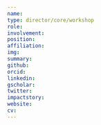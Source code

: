 ```yaml
---
name:
type: director/core/workshop
role:
involvement:
position:
affiliation:
img:
summary:
github:
orcid:
linkedin:
gscholar:
twitter:
impactstory:
website:
cv:
---
```

